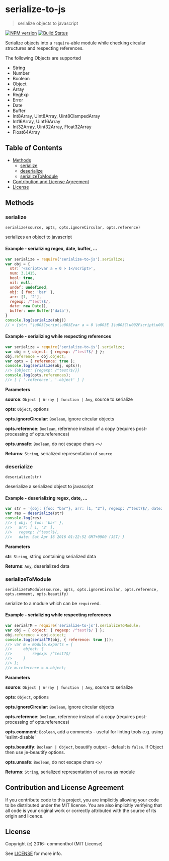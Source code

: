 # serialize-to-js

> serialize objects to javascript

[![NPM version](https://badge.fury.io/js/serialize-to-js.svg)](https://www.npmjs.com/package/serialize-to-js/)
[![Build Status](https://secure.travis-ci.org/commenthol/serialize-to-js.svg?branch=master)](https://travis-ci.org/commenthol/serialize-to-js)

Serialize objects into a `require`-able module while checking circular structures and respecting references.

The following Objects are supported

- String
- Number
- Boolean
- Object
- Array
- RegExp
- Error
- Date
- Buffer
- Int8Array, Uint8Array, Uint8ClampedArray
- Int16Array, Uint16Array
- Int32Array, Uint32Array, Float32Array
- Float64Array

## Table of Contents

<!-- !toc (minlevel=2 omit="Table of Contents") -->

* [Methods](#methods)
  * [serialize](#serialize)
  * [deserialize](#deserialize)
  * [serializeToModule](#serializetomodule)
* [Contribution and License Agreement](#contribution-and-license-agreement)
* [License](#license)

<!-- toc! -->

## Methods

### serialize

`serialize(source, opts, opts.ignoreCircular, opts.reference)`

serializes an object to javascript

#### Example - serializing regex, date, buffer, ...

```js
var serialize = require('serialize-to-js').serialize;
var obj = {
  str: '<script>var a = 0 > 1</script>',
  num: 3.1415,
  bool: true,
  nil: null,
  undef: undefined,
  obj: { foo: 'bar' },
  arr: [1, '2'],
  regexp: /^test?$/,
  date: new Date(),
  buffer: new Buffer('data'),
}
console.log(serialize(obj))
// > {str: "\u003Cscript\u003Evar a = 0 \u003E 1\u003C\u002Fscript\u003E", num: 3.1415, bool: true, nil: null, undef: undefined, obj: {foo: "bar"}, arr: [1, "2"], regexp: /^test?$/, date: new Date("2016-04-15T16:22:52.009Z"), buffer: new Buffer('ZGF0YQ==', 'base64')}
```

#### Example - serializing while respecting references

```js
var serialize = require('serialize-to-js').serialize;
var obj = { object: { regexp: /^test?$/ } };
obj.reference = obj.object;
var opts = { reference: true };
console.log(serialize(obj, opts));
//> {object: {regexp: /^test?$/}}
console.log(opts.references);
//> [ [ '.reference', '.object' ] ]
```

**Parameters**

**source**: `Object | Array | function | Any`, source to serialize

**opts**: `Object`, options

**opts.ignoreCircular**: `Boolean`, ignore circular objects

**opts.reference**: `Boolean`, reference instead of a copy (requires post-processing of opts.references)

**opts.unsafe**: `Boolean`, do not escape chars `<>/`

**Returns**: `String`, serialized representation of `source`


### deserialize

`deserialize(str)`

deserialize a serialized object to javascript

#### Example - deserializing regex, date, ...

```js
var str = '{obj: {foo: "bar"}, arr: [1, "2"], regexp: /^test?$/, date: new Date("2016-04-15T16:22:52.009Z")}'
var res = deserialize(str)
console.log(res)
//> { obj: { foo: 'bar' },
//>   arr: [ 1, '2' ],
//>   regexp: /^test?$/,
//>   date: Sat Apr 16 2016 01:22:52 GMT+0900 (JST) }
```

**Parameters**

**str**: `String`, string containing serialized data

**Returns**: `Any`, deserialized data


### serializeToModule

`serializeToModule(source, opts, opts.ignoreCircular, opts.reference, opts.comment, opts.beautify) `

serialize to a module which can be `require`ed.

#### Example - serializing while respecting references

```js
var serialTM = require('serialize-to-js').serializeToModule;
var obj = { object: { regexp: /^test?$/ } };
obj.reference = obj.object;
console.log(serialTM(obj, { reference: true }));
//> var m = module.exports = {
//>     object: {
//>         regexp: /^test?$/
//>     }
//> };
//> m.reference = m.object;
```

**Parameters**

**source**: `Object | Array | function | Any`, source to serialize

**opts**: `Object`, options

**opts.ignoreCircular**: `Boolean`, ignore circular objects

**opts.reference**: `Boolean`, reference instead of a copy (requires post-processing of opts.references)

**opts.comment**: `Boolean`, add a comments - useful for linting tools e.g. using 'eslint-disable'

**opts.beautify**: `Boolean | Object`, beautify output - default is `false`. If Object then use je-beautify options.

**opts.unsafe**: `Boolean`, do not escape chars `<>/`

**Returns**: `String`, serialized representation of `source` as module

## Contribution and License Agreement

If you contribute code to this project, you are implicitly allowing your
code to be distributed under the MIT license. You are also implicitly
verifying that all code is your original work or correctly attributed
with the source of its origin and licence.

## License

Copyright (c) 2016- commenthol (MIT License)

See [LICENSE][] for more info.

[LICENSE]: ./LICENSE

